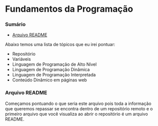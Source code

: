 # Fundamentos da Programação

### Sumário

- [Arquivo README](./arquivo-readme.md)

Abaixo temos uma lista de tópicos que eu irei pontuar:

- Repositório
- Variáveis
- Linguagem de Programação de Alto Nível
- Linguagem de Programação Dinâmica
- Linguagem de Programação Interpretada
- Conteúdo Dinâmico em páginas web

### Arquivo README

Começamos pontuando o que seria este arquivo pois toda a informação que queremos repassar se encontra dentro de um repositório remoto e o primeiro arquivo que você visualiza ao abrir o repositório é um arquivo README.